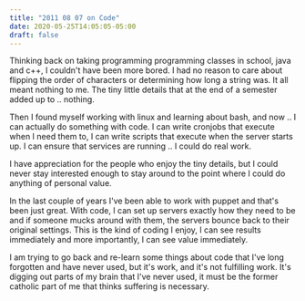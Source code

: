 ```yaml
---
title: "2011 08 07 on Code"
date: 2020-05-25T14:05:05-05:00
draft: false
---
```


Thinking back on taking programming programming classes in school, java and c++, I couldn't have been more bored. I had no reason to care about flipping the order of characters or determining how long a string was. It all meant nothing to me. The tiny little details that at the end of a semester added up to .. nothing. 

Then I found myself working with linux and learning about bash, and now .. I can actually do something with code. I can write cronjobs that execute when I need them to, I can write scripts that execute when the server starts up. I can ensure that services are running .. I could do real work. 

I have appreciation for the people who enjoy the tiny details, but I could never stay interested enough to stay around to the point where I could do anything of personal value. 

In the last couple of years I've been able to work with puppet and that's been just great. With code, I can set up servers exactly how they need to be and if someone mucks around with them, the servers bounce back to their original settings. This is the kind of coding I enjoy, I can see results immediately and more importantly, I can see value immediately. 

I am trying to go back and re-learn some things about code that I've long forgotten and have never used, but it's work, and it's not fulfilling work. It's digging out parts of my brain that I've never used, it must be the former catholic part of me that thinks suffering is necessary. 
